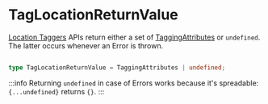 # TagLocationReturnValue

[Location Taggers](/tracking/api-reference/location-taggers/overview.md) APIs return either a set of [TaggingAttributes](/tracking/api-reference/globals/TaggingAttributes.md) or `undefined`. The latter occurs whenever an Error is thrown. 

```typescript jsx

type TagLocationReturnValue = TaggingAttributes | undefined; 

```

:::info
Returning `undefined` in case of Errors works because it's spreadable: `{...undefined}` returns `{}`.
:::
